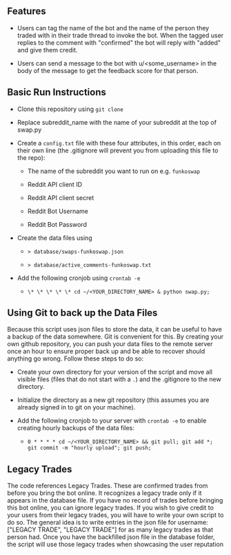 ## Features

* Users can tag the name of the bot and the name of the person they traded with in their trade thread to invoke the bot. When the tagged user replies to the comment with "confirmed" the bot will reply with "added" and give them credit.

* Users can send a message to the bot with u/<some_username> in the body of the message to get the feedback score for that person.

## Basic Run Instructions

* Clone this repository using `git clone`

* Replace subreddit_name with the name of your subreddit at the top of swap.py

* Create a `config.txt` file with these four attributes, in this order, each on their own line (the .gitignore will prevent you from uploading this file to the repo):

    * The name of the subreddit you want to run on e.g. `funkoswap`

    * Reddit API client ID

    * Reddit API client secret

    * Reddit Bot Username

    * Reddit Bot Password
    
* Create the data files using 

    * `> database/swaps-funkoswap.json`
    
    * `> database/active_comments-funkoswap.txt`

* Add the following cronjob using `crontab -e` 

    * `\* \* \* \* \* cd ~/<YOUR_DIRECTORY_NAME> & python swap.py;`
    
## Using Git to back up the Data Files

Because this script uses json files to store the data, it can be useful to have a backup of the data somewhere. Git is convenient for this. By creating your own github repository, you can push your data files to the remote server once an hour to ensure proper back up and be able to recover should anything go wrong. Follow these steps to do so:

* Create your own directory for your version of the script and move all visible files (files that do not start with a `.`) and the .gitignore to the new directory.

* Initialize the directory as a new git repository (this assumes you are already signed in to git on your machine).

* Add the following cronjob to your server with `crontab -e` to enable creating hourly backups of the data files:

    * `0 * * * * cd ~/<YOUR_DIRECTORY_NAME> && git pull; git add *; git commit -m "hourly upload"; git push;`

## Legacy Trades

The code references Legacy Trades. These are confirmed trades from before you bring the bot online. 
It recognizes a legacy trade only if it appears in the database file. 
If you have no record of trades before bringing this bot online, you can ignore legacy trades. 
If you wish to give credit to your users from their legacy trades, you will have to write your own script to do so. 
The general idea is to write entries in the json file for username: ["LEGACY TRADE", "LEGACY TRADE"] for as many legacy trades as that person had. 
Once you have the backfilled json file in the database folder, the script will use those legacy trades when showcasing the user reputation

